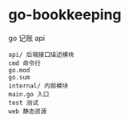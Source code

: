 # go-bookkeeping

go 记账 api

```
api/ 后端接口描述模块
cmd 命令行
go.mod
go.sum
internal/ 内部模块
main.go 入口
test 测试
web 静态资源
```
